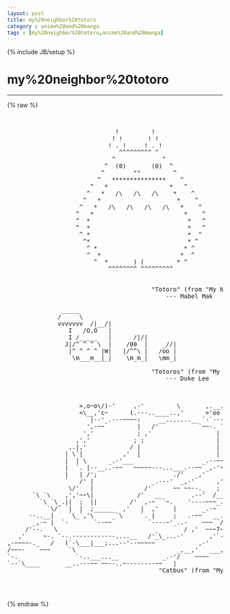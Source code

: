 ```yaml
---
layout: post
title: my%20neighbor%20totoro
category : anime%20and%20manga
tags : [my%20neighbor%20totoro,anime%20and%20manga]
---
```

{% include JB/setup %}
# my%20neighbor%20totoro
---
{% raw %}
<pre>

                              
                              !         !          
                             ! !       ! !          
                            ! . !     ! . !          
                               ^^^^^^^^^ ^            
                             ^             ^          
                           ^  (0)       (0)  ^       
                          ^        &quot;&quot;         ^       
                         ^   ***************    ^     
                       ^   *                 *   ^    
                      ^   *   /\   /\   /\    *    ^   
                     ^   *                     *    ^
                    ^   *   /\   /\   /\   /\   *    ^
                   ^   *                         *    ^
                   ^  *                           *   ^
                   ^  *                           *   ^
                    ^ *                           *  ^  
                     ^*                           * ^ 
                      ^ *                        * ^
                      ^  *                      *  ^
                        ^  *       ) (         * ^
                            ^^^^^^^^ ^^^^^^^^^ 


                                        &quot;Totoro&quot; (from &quot;My Neighbor Totoro&quot;)
                                            --- Mabel Mak

               _____
              /     \
              vvvvvvv  /|__/|
                 I   /O,O   |
                 I /_____   |      /|/|
                J|/^ ^ ^ \  |    /00  |    _//|
                 |^ ^ ^ ^ |W|   |/^^\ |   /oo |
                  \m___m__|_|    \m_m_|   \mm_|

                                        &quot;Totoros&quot; (from &quot;My Neighbor Totoro&quot;)
                                            --- Duke Lee



                    &gt;,o~o\/)-&#039;     ,-&#039;         \       ,.__.,-
                    &lt;\__,&#039;c~      (.---..____..,&#039;      &gt;&#039;oo \~)
                       |--&#039;_.---~~~~:     __.......__ `-`---&#039;(
                      &#039;,-~~         |   /&#039;           `~~-. `&#039;       .-~~~~.
                     &#039;,&#039;            ; ,&#039;                  |    &#039;~~\  |     `.
                   ,&#039;,&#039;            ; ;                    |  ,&#039;    | |      |
                 ,.|,&#039;            / |                     |  |     | `.     |
                | \`|           ,&#039;  |                     | _.--,  `. |     `.
                |  | \      _.-&#039;___                   _.--~~,-&#039;,    | |      |
                |  `. |--__..-~~   ~~~~~---...___.--~~ _,-&#039;~ ,|     | `.__,--&#039;
                |   | /&#039;;                     ./&#039;   _,&#039;     / |_,--~~
                `   /&#039; |                _.---&#039;  _,-&#039;      ,&#039;
                 \/&#039;   |              /&#039;      ~~ ~~--._   ;
       `\ `\    ,&#039;,&#039;~~\|            /&#039;   __        .--&#039;  /__,   __
         `\ `\_.||  ;  ||         /&#039;  ,-~  `~.    &#039;----~~~_.--~~
           `\/`  |  |  ;______  ,&#039;   |  ,&#039;    |       _.-~  ;               _,
      --..__|    `\_`,&#039;\     _`\     `. |     ;   .-~~   __..----~~~~~      \
       _,-~ |  `-       `--~~          `----~&#039;_..-    ~~~  /                |
     /&#039;--.   \                           _       / ,&#039;  ~~~7~~~~~~~~         |/
   ,&#039;     ~-. `--.------------....__   /&#039;_\_...-&#039;       ,&#039;`-.      /        |-
,-~~~~-._   /   (`-\___|___;...--&#039;--~~~~~            ,-&#039;     |    |         |~
/~~~-    ~~~     `\                            _,__,&#039;   ___,-&#039;    |         |
`-.                `-..___...__            _.-&#039;/    ~~~~          ;         ;
`--`\____       __..---~~ ~~--..~--------~~   |                  ,&#039;       ,&#039;
                                          &quot;Catbus&quot; (from &quot;My Neighbor Totoro&quot;)
                                                               --- Dov Sherman

 </pre>
{% endraw %}
